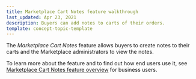 ```yaml
---
title: Marketplace Cart Notes feature walkthrough
last_updated: Apr 23, 2021
description: Buyers can add notes to carts of their orders.
template: concept-topic-template
---
```


The *Marketplace Cart Notes* feature allows buyers to create notes to their carts and the Marketplace administrators to view the notes.

To learn more about the feature and to find out how end users use it, see [Marketplace Cart Notes feature overview](/docs/marketplace/user/features/{{page.version}}/marketplace-cart-notes-feature-overview.html) for business users.